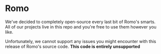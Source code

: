 # Romo

We've decided to completely open-source every last bit of Romo's smarts. All of our projects live in this repo and you're free to use them however you like.

Unfortunately, we cannot support any issues you might encounter with this release of Romo's source code. **This code is entirely unsupported**
